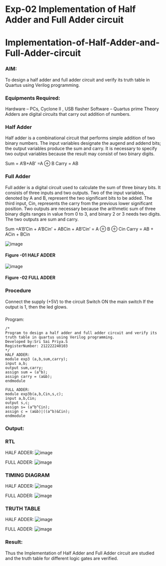 # Exp-02 Implementation of Half Adder and Full Adder circuit

# Implementation-of-Half-Adder-and-Full-Adder-circuit
### AIM:
To design a half adder and full adder circuit and verify its truth table in Quartus using Verilog programming.

### Equipments Required:
Hardware – PCs, Cyclone II , USB flasher
Software – Quartus prime
Theory
Adders are digital circuits that carry out addition of numbers.

### Half Adder
Half adder is a combinational circuit that performs simple addition of two binary numbers. The input variables designate the augend and addend bits; the output variables produce the sum and carry. It is necessary to specify two output variables because the result may consist of two binary digits.

Sum = A’B+AB’ =A ⊕ B Carry = AB

### Full Adder
Full adder is a digital circuit used to calculate the sum of three binary bits. It consists of three inputs and two outputs. Two of the input variables, denoted by A and B, represent the two significant bits to be added. The third input, Cin, represents the carry from the previous lower significant position. Two outputs are necessary because the arithmetic sum of three binary digits ranges in value from 0 to 3, and binary 2 or 3 needs two digits. The two outputs are sum and carry.

Sum =A’B’Cin + A’BCin’ + ABCin + AB’Cin’ = A ⊕ B ⊕ Cin Carry = AB + ACin + BCin

 ![image](https://user-images.githubusercontent.com/36288975/163552156-a13e5a56-c638-4110-97d9-8896907c8d25.png)

#### Figure -01 HALF ADDER 


![image](https://user-images.githubusercontent.com/36288975/163552057-b3547877-6d07-45b4-b7e0-bcfebfad9e1d.png)

#### Figure -02 FULL ADDER 

### Procedure

Connect the supply (+5V) to the circuit
Switch ON the main switch
If the output is 1, then the led glows.
### 
Program:
```
/*
Program to design a half adder and full adder circuit and verify its truth table in quartus using Verilog programming.
Developed by:Sri Sai Priya.S 
RegisterNumber: 212222240103 
*/
HALF ADDER:
module exp3 (a,b,sum,carry);
input a,b;
output sum,carry;
assign sum = (a^b);
assign carry = (a&b);
endmodule

FULL ADDER:
module exp3b(a,b,Cin,s,c);
input a,b,Cin;
output s,c;
assign s= (a^b^Cin);
assign c = (a&b)|((a^b)&Cin);
endmodule
```

### Output:
### RTL
HALF ADDER:
![image](https://github.com/SriSaiPriyaSenthilvel/Exp-02-Implementation-of-Half-Adder-and-Full-Adder-circuit/assets/119475702/285c870a-a369-4f6e-9e51-ef0d1692de9b)

FULL ADDER:
![image](https://github.com/SriSaiPriyaSenthilvel/Exp-02-Implementation-of-Half-Adder-and-Full-Adder-circuit/assets/119475702/b889054b-1959-4375-901f-ec8a39bd6e81)

### TIMING DIAGRAM
HALF ADDER:
![image](https://github.com/SriSaiPriyaSenthilvel/Exp-02-Implementation-of-Half-Adder-and-Full-Adder-circuit/assets/119475702/c0395a4d-378d-4662-b6fd-873521fe0141)

FULL ADDER:
![image](https://github.com/SriSaiPriyaSenthilvel/Exp-02-Implementation-of-Half-Adder-and-Full-Adder-circuit/assets/119475702/1c405e50-6373-4b4b-a9af-eb0aa3c9ded8)

### TRUTH TABLE 
HALF ADDER:
![image](https://github.com/SriSaiPriyaSenthilvel/Exp-02-Implementation-of-Half-Adder-and-Full-Adder-circuit/assets/119475702/371a8bbd-c0ec-41d2-b886-1bfc39c55ea4)

FULL ADDER:
![image](https://github.com/SriSaiPriyaSenthilvel/Exp-02-Implementation-of-Half-Adder-and-Full-Adder-circuit/assets/119475702/d668f73e-c15d-4016-9942-848832d3b74d)

### Result:
Thus the Implementation of Half Adder and Full Adder circuit are studied and the truth table for different logic gates are verified.
